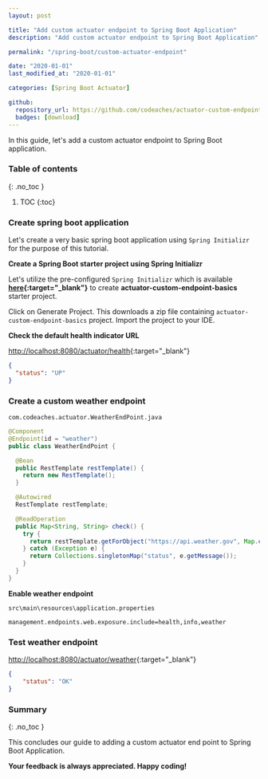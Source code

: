 ```yaml
---
layout: post

title: "Add custom actuator endpoint to Spring Boot Application"
description: "Add custom actuator endpoint to Spring Boot Application"

permalink: "/spring-boot/custom-actuator-endpoint"

date: "2020-01-01"
last_modified_at: "2020-01-01"

categories: [Spring Boot Actuator]

github:
  repository_url: https://github.com/codeaches/actuator-custom-endpoint-basics
  badges: [download]
---
```


In this guide, let's add a custom actuator endpoint to Spring Boot application.<!-- excerpt end -->

### **Table of contents**
{: .no_toc }

1. TOC
{:toc}

### **Create spring boot application**

Let's create a very basic spring boot application using `Spring Initializr` for the purpose of this tutorial.

**Create a Spring Boot starter project using Spring Initializr**

Let's utilize the pre-configured `Spring Initializr` which is available **[here](https://start.spring.io/#!type=maven-project&language=java&platformVersion=2.2.2.RELEASE&packaging=jar&jvmVersion=13&groupId=com.codeaches&artifactId=actuator-custom-endpoint-basics&name=actuator-custom-endpoint-basics&description=demo%20project%20for%20spring%20boot&packageName=com.codeaches.actuator&dependencies=web,actuator){:target="_blank"}** to create **actuator-custom-endpoint-basics** starter project.

Click on Generate Project. This downloads a zip file containing `actuator-custom-endpoint-basics` project. Import the project to your IDE.

**Check the default health indicator URL**

[http://localhost:8080/actuator/health](http://localhost:8080/actuator/health){:target="_blank"}

```json
{
  "status": "UP"
}
```

### **Create a custom weather endpoint**

`com.codeaches.actuator.WeatherEndPoint.java`

```java
@Component
@Endpoint(id = "weather")
public class WeatherEndPoint {

  @Bean
  public RestTemplate restTemplate() {
    return new RestTemplate();
  }

  @Autowired
  RestTemplate restTemplate;

  @ReadOperation
  public Map<String, String> check() {
    try {
      return restTemplate.getForObject("https://api.weather.gov", Map.class);
    } catch (Exception e) {
      return Collections.singletonMap("status", e.getMessage());
    }
  }
}
```

**Enable weather endpoint**

`src\main\resources\application.properties`

```properties
management.endpoints.web.exposure.include=health,info,weather
```

### **Test weather endpoint**

[http://localhost:8080/actuator/weather](http://localhost:8080/actuator/weather){:target="_blank"}

```json
{
    "status": "OK"
}
```

### **Summary**
{: .no_toc }

This concludes our guide to adding a custom actuator end point to Spring Boot Application.

**Your feedback is always appreciated. Happy coding!**